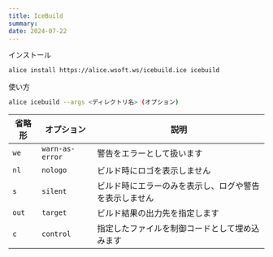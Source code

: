 ```yaml
---
title: IceBuild
summary: 
date: 2024-07-22
---
```


インストール

```sh title="シェル"
alice install https://alice.wsoft.ws/icebuild.ice icebuild
```

使い方

```sh title="シェル"
alice icebuild --args <ディレクトリ名> (オプション)
```

省略形|オプション|説明
-----|--------|----
`we`|`warn-as-error`|警告をエラーとして扱います
`nl`|`nologo`|ビルド時にロゴを表示しません
`s`|`silent`|ビルド時にエラーのみを表示し、ログや警告を表示しません
`out`|`target`|ビルド結果の出力先を指定します
`c`|`control`|指定したファイルを制御コードとして埋め込みます
